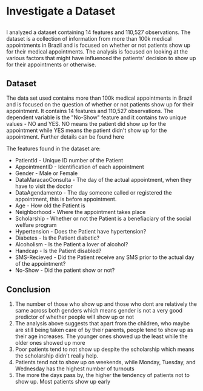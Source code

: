 # Investigate a Dataset

##
I analyzed a dataset containing 14 features and 110,527 observations. The dataset is a collection of information from more than 100k medical appointments in Brazil and is focused on whether or not patients show up for their medical appointments. The analysis is focused on looking at the various factors that might have influenced the patients' decision to show up for their appointments or otherwise.

## Dataset

The data set used contains more than 100k medical appointments in Brazil and is focused on the question of whether or not patients show up for their appointment. It contains 14 features and 110,527 observations. The dependent variable is the "No-Show" feature and it contains two unique values - NO and YES. NO means the patient did show up for the appointment while YES means the patient didn't show up for the appointment. Further details can be found here

The features found in the dataset are:

+ PatientId - Unique ID number of the Patient
+ AppointmentID - Identification of each appointment
+ Gender - Male or Female
+ DataMaracaoConsulta - The day of the actual appointment, when they have to visit the doctor
+ DataAgendamento - The day someone called or registered the appointment, this is before appointment.
+ Age - How old the Patient is
+ Neighborhood - Where the appointment takes place
+ Scholarship - Whether or not the Patient is a benefiaciary of the social welfare program
+ Hypertension - Does the Patient have hypertension?
+ Diabetes - Is the Patient diabetic?
+ Alcoholism - Is the Patient a lover of alcohol?
+ Handcap - Is the Patient disabled?
+ SMS-Recieved - Did the Patient receive any SMS prior to the actual day of the appointment?
+ No-Show - Did the patient show or not?

## Conclusion

1. The number of those who show up and those who dont are relatively the same across both genders which means gender is not a very good predictor of whether people will show up or not
2. The analysis above suggests that apart from the children, who maybe are still being taken care of by their parents, people tend to show up as their age increases. The younger ones showed up the least while the older ones showed up more
3. Poor patients tend to not show up despite the scholarship which means the scholarship didn't really help.
4. Patients tend not to show up on weekends, while Monday, Tuesday, and Wednesday has the highest number of turnouts
5. The more the days pass by, the higher the tendency of patients not to show up. Most patients show up early
